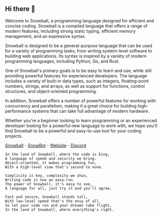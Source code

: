 ## Hi there 👋

Welcome to Snowball, a programming language designed for efficient and concise coding. Snowball is a compiled language that offers a range of modern features, including strong static typing, efficient memory management, and an expressive syntax.

Snowball is designed to be a general-purpose language that can be used for a variety of programming tasks, from writing system-level software to building web applications. Its syntax is inspired by a variety of modern programming languages, including Python, Go, and Rust.

One of Snowball's primary goals is to be easy to learn and use, while still providing powerful features for experienced developers. The language includes a variety of built-in data types, such as integers, floating-point numbers, strings, and arrays, as well as support for functions, control structures, and object-oriented programming.

In addition, Snowball offers a number of powerful features for working with concurrency and parallelism, making it a great choice for building high-performance systems that can take full advantage of modern hardware.

Whether you're a beginner looking to learn programming or an experienced developer looking for a powerful new language to work with, we hope you'll find Snowball to be a powerful and easy-to-use tool for your coding projects.

  [Snowball](https://github.com/snowball-lang/snowball) - [SnowBot](https://github.com/snowball-lang/SnowBot) - [Website](https://github.com/snowball-lang/www) - [Discord](https://discord.gg/nnShMQzR4b)

```
In the land of Snowball, where the code is king,
A language of speed and security we bring.
Object-oriented, it makes programming fun,
With a high-level view that's second to none.

Simplicity is key, complexity we shun,
Writing code is now an easy-run.
The power of Snowball, it's easy to see,
A language for all, just try it and you'll agree.

Fast and secure, Snowball stands tall,
With low-level speed that's the envy of all.
So let your code run and your dreams take flight,
In the land of Snowball, where everything's right.
```
